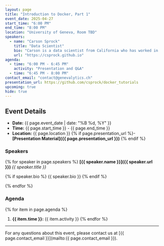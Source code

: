 ```yaml
---
layout: page
title: "Introduction to Docker, Part 1"
event_date: 2025-04-27
start_time: "6:00 PM"
end_time: "8:00 PM"
location: "University of Geneva, Room TBD"
speakers:
  - name: "Carson Sprock"
    title: "Data Scientist"
    bio: "Carson is a data scientist from California who has worked in the freight and commodities industries. He is a generalist but has a special interest in time series."
    url: "https://csprock.github.io"
agenda:
  - time: "6:00 PM - 6:45 PM"
    activity: "Presentation and Q&A"
  - time: "6:45 PM - 8:00 PM"
contact_email: "contact@genevalytics.ch"
presentation_url: https://github.com/csprock/docker_tutorials
upcoming: true
hide: true
---
```


## Event Details

- **Date:** {{ page.event_date | date: "%B %d, %Y" }}
- **Time:** {{ page.start_time }} - {{ page.end_time }}
- **Location:** {{ page.location }}
{% if page.presentation_url %}- **[Presentation Material]({{ page.presentation_url }})** {% endif %}

### Speakers

{% for speaker in page.speakers %}
**[{{ speaker.name }}]({{ speaker.url }})**
*{{ speaker.title }}*

{% if speaker.bio %} {{ speaker.bio }} {% endif %}


{% endfor %}

### Agenda

{% for item in page.agenda %}
1. **{{ item.time }}:** {{ item.activity }}
{% endfor %}

---

For any questions about this event, please contact us at [{{ page.contact_email }}](mailto:{{ page.contact_email }}).